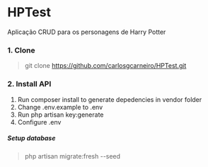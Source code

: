 # HPTest
Aplicação CRUD para os personagens de Harry Potter

### 1. Clone

> git clone https://github.com/carlosgcarneiro/HPTest.git

### 2. Install API
  1. Run composer install to generate depedencies in vendor folder
  2. Change .env.example to .env
  3. Run php artisan key:generate
  4. Configure .env
  
##### Setup database

  > php artisan migrate:fresh --seed


